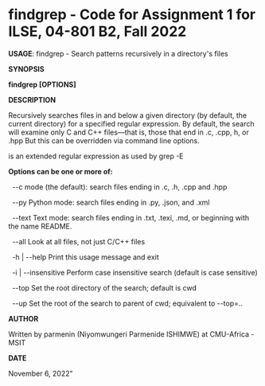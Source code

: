 # findgrep - Code for Assignment 1 for ILSE, 04-801 B2, Fall 2022
    
__USAGE__: findgrep - Search patterns recursively in a directory's files 

 __SYNOPSIS__
 
 __findgrep [OPTIONS] <egrep-pattern>__
    
 __DESCRIPTION__
    
 Recursively searches files in and below a given directory (by default, the current directory) for a specified regular expression. 
 By default, the search will examine only C and C++ files—that is,  those that end in .c, .cpp, h, or .hpp
 But this can be overridden via command line options.
    
 __<egrep-pattern>__ is an extended regular expression as used by grep -E
    
__Options can be one or more of:__
    
&nbsp; --c mode (the default):  search files ending in .c, .h, .cpp and .hpp
    
&nbsp; --py                      Python mode: search files ending in .py, .json, and .xml
    
&nbsp; --text                    Text mode: search files ending in .txt, .texi, .md, or beginning with the name README.
    
&nbsp; --all                     Look at all files, not just C/C++ files
    
&nbsp; -h | --help               Print this usage message and exit
    
&nbsp; -i | --insensitive        Perform case insensitive search (default is case sensitive)
    
&nbsp; --top <rootdir>           Set the root directory of the search; default is cwd
    
&nbsp; --up                      Set the root of the search to parent of cwd; equivalent to --top=..
    
 __AUTHOR__
    
 Written by parmenin (Niyomwungeri Parmenide ISHIMWE) at CMU-Africa - MSIT 
    
 __DATE__
    
 November 6, 2022" 
